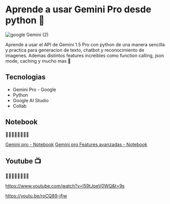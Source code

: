 # Aprende a usar Gemini Pro desde python 🤖
![google Gemini (2)](https://github.com/user-attachments/assets/f9d331b0-6e29-450b-9da6-8e3a1594e82c)

Aprende a usar el API de Gemini 1.5 Pro con python de una manera sencilla y practica para generacion de texto, chatbot y reconocimiento de imagenes.
Ademas distintos features increibles como function calling, json mode, caching y mucho mas 🚀

## Tecnologias

- Gemini Pro - Google
- Python
- Google AI Studio
- Collab

## Notebook
🔽🔽🔽🔽🔽🔽🔽🔽 

[Gemini pro - Notebook](Gemini_pro.ipynb)
[Gemini pro Features avanzadas - Notebook](Gemini-API-Features.ipynb)


## Youtube 📺
🔽🔽🔽🔽🔽🔽🔽🔽 

https://www.youtube.com/watch?v=l59tJpeV0WQ&t=9s

https://youtu.be/roCQ89-jfjw
